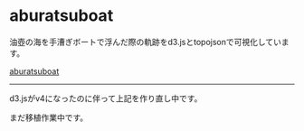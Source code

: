 # aburatsuboat

油壺の海を手漕ぎボートで浮んだ際の軌跡をd3.jsとtopojsonで可視化しています。

[aburatsuboat](https://sites.google.com/site/aburatsuboat/home)

***

d3.jsがv4になったのに伴って上記を作り直し中です。

まだ移植作業中です。
